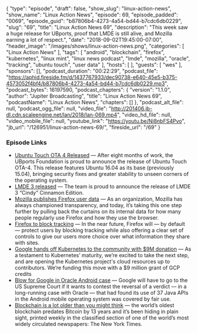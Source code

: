 {
  "type": "episode",
  "draft": false,
  "show_slug": "linux-action-news",
  "show_name": "Linux Action News",
  "episode": 69,
  "episode_padded": "0069",
  "episode_guid": "b87806b4-4273-4a54-bd44-b7cdc6db0229",
  "slug": "69",
  "title": "Linux Action News 69",
  "description": "This week saw a huge release for UBports, proof that LMDE is still alive, and Mozilla earning a lot of respect.",
  "date": "2018-09-02T19:45:00-07:00",
  "header_image": "/images/shows/linux-action-news.png",
  "categories": [
    "Linux Action News"
  ],
  "tags": [
    "android",
    "blockchain",
    "firefox",
    "kubernetes",
    "linux mint",
    "linux news podcast",
    "lmde",
    "mozilla",
    "oracle",
    "tracking",
    "ubuntu touch",
    "user data"
  ],
  "hosts": [
  ],
  "guests": [
    "wes"
  ],
  "sponsors": [],
  "podcast_duration": "00:22:29",
  "podcast_file": "https://aphid.fireside.fm/d/1437767933/dec90738-e640-45e5-b375-4573052f4bf4/b87806b4-4273-4a54-bd44-b7cdc6db0229.mp3",
  "podcast_bytes": 16197590,
  "podcast_chapters": {
    "version": "1.1.0",
    "author": "Jupiter Broadcasting",
    "title": "Linux Action News 69",
    "podcastName": "Linux Action News",
    "chapters": []
  },
  "podcast_alt_file": null,
  "podcast_ogg_file": null,
  "video_file": "http://201406.jb-dl.cdn.scaleengine.net/lan/2018/lan-069.mp4",
  "video_hd_file": null,
  "video_mobile_file": null,
  "youtube_link": "https://youtu.be/Ni8nbFS4Pvo",
  "jb_url": "/126951/linux-action-news-69/",
  "fireside_url": "/69"
}


### Episode Links

  * [Ubuntu Touch OTA 4 Released](https://ubports.com/blog/ubports-blog-1/post/ubuntu-touch-ota-4-release-166 "Ubuntu Touch OTA 4 Released") — After eight months of work, the UBports Foundation is proud to announce the release of Ubuntu Touch OTA-4. This release features Ubuntu 16.04 as its base (previously 15.04), bringing security fixes and greater stability to unseen corners of the operating system.
  * [LMDE 3 released](https://blog.linuxmint.com/?p=3633 "LMDE 3 released") — The team is proud to announce the release of LMDE 3 “Cindy” Cinnamon Edition.
  * [Mozilla publishes Firefox user data](https://techcrunch.com/2018/08/28/mozilla-publishes-its-firefox-user-data/ "Mozilla publishes Firefox user data") — As an organization, Mozilla has always championed transparency, and today, it’s taking this one step further by pulling back the curtains on its internal data for how many people regularly use Firefox and how they use the browser.
  * [Firefox to block tracking](https://blog.mozilla.org/futurereleases/2018/08/30/changing-our-approach-to-anti-tracking/ "Firefox to block tracking") — In the near future, Firefox will — by default — protect users by blocking tracking while also offering a clear set of controls to give our users more choice over what information they share with sites.
  * [Google hands off Kubernetes to the community with $9M donation](https://cloud.google.com/blog/products/gcp/google-cloud-grants-9m-in-credits-for-the-operation-of-the-kubernetes-project "Google hands off Kubernetes to the community with $9M donation") — As a testament to Kubernetes’ maturity, we’re excited to take the next step, and are opening the Kubernetes project's cloud resources up to contributors. We’re funding this move with a $9 million grant of GCP credits
  * [Blow for Google in Oracle Android case](https://www.itwire.com/technology-regulation/84222-oracle-one-step-closer-to-victory-in-google-api-case.html "Blow for Google in Oracle Android case") — Google will have to go to the US Supreme Court if it wants to contest the reversal of a verdict — in a long-running case with Oracle — that had found its use of 37 Java APIs in the Android mobile operating system was covered by fair use.
  * [Blockchain is a lot older than you might think](https://motherboard.vice.com/en_us/article/j5nzx4/what-was-the-first-blockchain "Blockchain is a lot older than you might think") — the world’s oldest blockchain predates Bitcoin by 13 years and it’s been hiding in plain sight, printed weekly in the classified section of one of the world’s most widely circulated newspapers: The New York Times. 


